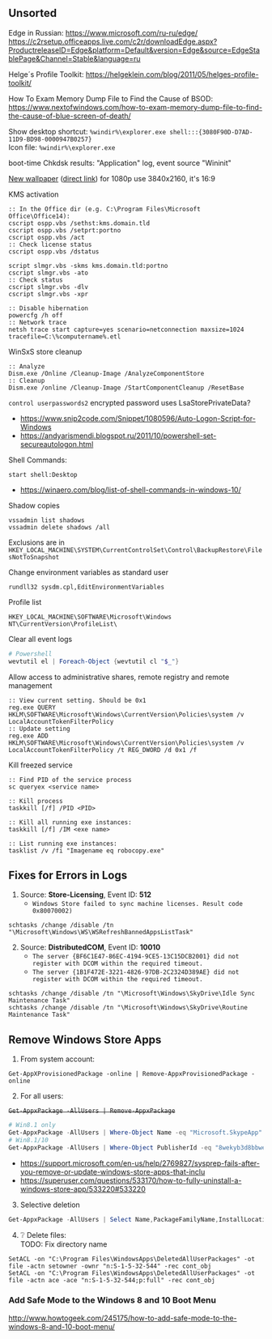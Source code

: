 ## Unsorted

Edge in Russian: https://www.microsoft.com/ru-ru/edge/<br>
https://c2rsetup.officeapps.live.com/c2r/downloadEdge.aspx?ProductreleaseID=Edge&platform=Default&version=Edge&source=EdgeStablePage&Channel=Stable&language=ru

Helge´s Profile Toolkit: https://helgeklein.com/blog/2011/05/helges-profile-toolkit/

How To Exam Memory Dump File to Find the Cause of BSOD: https://www.nextofwindows.com/how-to-exam-memory-dump-file-to-find-the-cause-of-blue-screen-of-death/

Show desktop shortcut: `%windir%\explorer.exe shell:::{3080F90D-D7AD-11D9-BD98-0000947B0257}`<br>
Icon file: `%windir%\explorer.exe`

boot-time Chkdsk results: "Application" log, event source "Wininit"

[New wallpaper](../files/windows/Windows10_1903_4K_wallpaper.zip) ([direct link](https://github.com/cheretbe/notes/raw/master/files/windows/Windows10_1903_4K_wallpaper.zip)) for 1080p use 3840x2160, it's 16:9

KMS activation
```batch
:: In the Office dir (e.g. C:\Program Files\Microsoft Office\Office14):
cscript ospp.vbs /sethst:kms.domain.tld
cscript ospp.vbs /setprt:portno
cscript ospp.vbs /act
:: Check license status
cscript ospp.vbs /dstatus

script slmgr.vbs -skms kms.domain.tld:portno
cscript slmgr.vbs -ato
:: Check status
cscript slmgr.vbs -dlv
cscript slmgr.vbs -xpr
```

```batch
:: Disable hibernation
powercfg /h off
:: Network trace
netsh trace start capture=yes scenario=netconnection maxsize=1024 tracefile=C:\%computername%.etl
```

WinSxS store cleanup
```batch
:: Analyze
Dism.exe /Online /Cleanup-Image /AnalyzeComponentStore
:: Cleanup
Dism.exe /online /Cleanup-Image /StartComponentCleanup /ResetBase
```

`control userpasswords2` encrypted password uses  LsaStorePrivateData?
* https://www.snip2code.com/Snippet/1080596/Auto-Logon-Script-for-Windows
* https://andyarismendi.blogspot.ru/2011/10/powershell-set-secureautologon.html

Shell Commands:
```
start shell:Desktop
```
* https://winaero.com/blog/list-of-shell-commands-in-windows-10/

Shadow copies
```
vssadmin list shadows
vssadmin delete shadows /all
```
Exclusions are in `HKEY_LOCAL_MACHINE\SYSTEM\CurrentControlSet\Control\BackupRestore\FilesNotToSnapshot`

Change environment variables as standard user
```
rundll32 sysdm.cpl,EditEnvironmentVariables
```

Profile list
```
HKEY_LOCAL_MACHINE\SOFTWARE\Microsoft\Windows NT\CurrentVersion\ProfileList\
```

Clear all event logs
```powershell
# Powershell
wevtutil el | Foreach-Object {wevtutil cl "$_"}
```

Allow access to administrative shares, remote registry and remote management
```batch
:: View current setting. Should be 0x1
reg.exe QUERY HKLM\SOFTWARE\Microsoft\Windows\CurrentVersion\Policies\system /v LocalAccountTokenFilterPolicy
:: Update setting
reg.exe ADD HKLM\SOFTWARE\Microsoft\Windows\CurrentVersion\Policies\system /v LocalAccountTokenFilterPolicy /t REG_DWORD /d 0x1 /f
```

Kill freezed service
```batch
:: Find PID of the service process
sc queryex <service name>

:: Kill process
taskkill [/f] /PID <PID>

:: Kill all running exe instances:
taskkill [/f] /IM <exe name>

:: List running exe instances:
tasklist /v /fi "Imagename eq robocopy.exe"
```

## Fixes for Errors in Logs

1. Source: **Store-Licensing**, Event ID: **512**
    - `Windows Store failed to sync machine licenses. Result code 0x80070002)`
```
schtasks /change /disable /tn "\Microsoft\Windows\WS\WSRefreshBannedAppsListTask"
```
2. Source: **DistributedCOM**, Event ID: **10010**
    - `The server {BF6C1E47-86EC-4194-9CE5-13C15DCB2001} did not register with DCOM within the required timeout.`
    - `The server {1B1F472E-3221-4826-97DB-2C2324D389AE} did not register with DCOM within the required timeout.`
```
schtasks /change /disable /tn "\Microsoft\Windows\SkyDrive\Idle Sync Maintenance Task"
schtasks /change /disable /tn "\Microsoft\Windows\SkyDrive\Routine Maintenance Task"
```



## Remove Windows Store Apps
1) From system account:
```
Get-AppXProvisionedPackage -online | Remove-AppxProvisionedPackage -online
```
2) For all users:

~~`Get-AppxPackage -AllUsers | Remove-AppxPackage`~~
```powershell
# Win8.1 only
Get-AppxPackage -AllUsers | Where-Object Name -eq "Microsoft.SkypeApp" | Remove-AppxPackage
# Win8.1/10
Get-AppxPackage -AllUsers | Where-Object PublisherId -eq "8wekyb3d8bbwe" | Remove-AppxPackage
```
* https://support.microsoft.com/en-us/help/2769827/sysprep-fails-after-you-remove-or-update-windows-store-apps-that-inclu
* https://superuser.com/questions/533170/how-to-fully-uninstall-a-windows-store-app/533220#533220
3) Selective deletion
```powershell
Get-AppxPackage -AllUsers | Select Name,PackageFamilyName,InstallLocation | Out-GridView
```
4) :grey_question: Delete files:  
TODO: Fix directory name
```
SetACL -on "C:\Program Files\WindowsApps\DeletedAllUserPackages" -ot file -actn setowner -ownr "n:S-1-5-32-544" -rec cont_obj
SetACL -on "C:\Program Files\WindowsApps\DeletedAllUserPackages" -ot file -actn ace -ace "n:S-1-5-32-544;p:full" -rec cont_obj
```
### Add Safe Mode to the Windows 8 and 10 Boot Menu
http://www.howtogeek.com/245175/how-to-add-safe-mode-to-the-windows-8-and-10-boot-menu/
